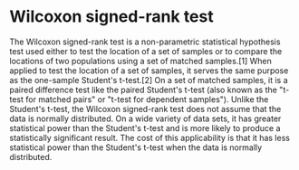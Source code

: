 # Wilcoxon signed-rank test

The Wilcoxon signed-rank test is a non-parametric statistical hypothesis test used either to test the location of a set of samples or to compare the locations of two populations using a set of matched samples.[1] When applied to test the location of a set of samples, it serves the same purpose as the one-sample Student's t-test.[2] On a set of matched samples, it is a paired difference test like the paired Student's t-test (also known as the "t-test for matched pairs" or "t-test for dependent samples"). Unlike the Student's t-test, the Wilcoxon signed-rank test does not assume that the data is normally distributed. On a wide variety of data sets, it has greater statistical power than the Student's t-test and is more likely to produce a statistically significant result. The cost of this applicability is that it has less statistical power than the Student's t-test when the data is normally distributed.